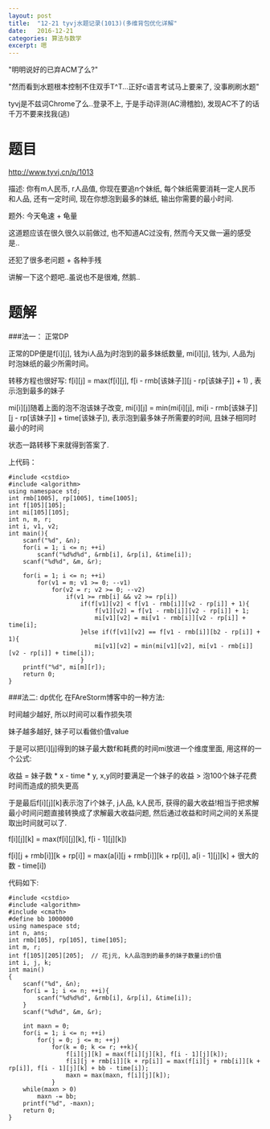 ```yaml
---
layout: post
title:  "12-21 tyvj水题记录(1013)(多维背包优化详解"
date:   2016-12-21
categories: 算法与数学
excerpt: 嗯
---
```


"明明说好的已弃ACM了么?"

"然而看到水题根本控制不住双手T^T...正好c语言考试马上要来了, 没事刷刷水题"

tyvj是不兹词Chrome了么..登录不上, 于是手动评测(AC滑稽脸), 发现AC不了的话千万不要来找我(逃)

# 题目

http://www.tyvj.cn/p/1013

描述: 你有m人民币, r人品值, 你现在要追n个妹纸, 每个妹纸需要消耗一定人民币和人品, 还有一定时间, 现在你想泡到最多的妹纸, 输出你需要的最小时间.


题外: 今天龟速 + 龟量

这道题应该在很久很久以前做过, 也不知道AC过没有, 然而今天又做一遍的感受是..

还犯了很多老问题 + 各种手残

讲解一下这个题吧..虽说也不是很难, 然鹅..


# 题解

###法一： 正常DP

正常的DP便是f[i][j], 钱为i人品为j时泡到的最多妹纸数量, mi[i][j], 钱为i, 人品为j时泡妹纸的最少所需时间。

转移方程也很好写:   f[i][j] = max(f[i][j], f[i - rmb[该妹子]][j - rp[该妹子]] + 1)  , 表示泡到最多的妹子

mi[i][j]随着上面的泡不泡该妹子改变, mi[i][j] = min(mi[i][j], mi[i - rmb[该妹子]][j - rp[该妹子]] + time[该妹子]),  表示泡到最多妹子所需要的时间, 且妹子相同时最小的时间

状态一路转移下来就得到答案了. 

上代码：

```
#include <cstdio>
#include <algorithm>
using namespace std;
int rmb[1005], rp[1005], time[1005];
int f[105][105];   
int mi[105][105];
int n, m, r;
int i, v1, v2;
int main(){
	scanf("%d", &n);
	for(i = 1; i <= n; ++i)
		scanf("%d%d%d", &rmb[i], &rp[i], &time[i]);
	scanf("%d%d", &m, &r);

	for(i = 1; i <= n; ++i)
		for(v1 = m; v1 >= 0; --v1)
			for(v2 = r; v2 >= 0; --v2)
				if(v1 >= rmb[i] && v2 >= rp[i])
					if(f[v1][v2] < f[v1 - rmb[i]][v2 - rp[i]] + 1){
						f[v1][v2] = f[v1 - rmb[i]][v2 - rp[i]] + 1;
						mi[v1][v2] = mi[v1 - rmb[i]][v2 - rp[i]] + time[i];
					}else if(f[v1][v2] == f[v1 - rmb[i]][b2 - rp[i]] + 1){
						mi[v1][v2] = min(mi[v1][v2], mi[v1 - rmb[i]][v2 - rp[i]] + time[i]);
					}
	printf("%d", mi[m][r]);
	return 0;
}

```


###法二: dp优化
在FAreStorm博客中的一种方法:

时间越少越好, 所以时间可以看作损失项

妹子越多越好, 妹子可以看做价值value

于是可以把[i][j]得到的妹子最大数f和耗费的时间mi放进一个维度里面, 用这样的一个公式:

收益 = 妹子数 * x - time * y, x,y同时要满足一个妹子的收益 > 泡100个妹子花费时间而造成的损失更高

于是最后f[i][j][k]表示泡了i个妹子, j人品, k人民币, 获得的最大收益!相当于把求解最小时间问题直接转换成了求解最大收益问题, 然后通过收益和时间之间的关系提取出时间就可以了.

f[i][j][k] = max(f[i][j][k], f[i - 1][j][k])  

f[i][j + rmb[i]][k + rp[i]] = max(a[i][j + rmb[i]][k + rp[i]], a[i - 1][j][k] + 很大的数 - time[i])

代码如下:

```
#include <cstdio>
#include <algorithm>
#include <cmath>
#define bb 1000000
using namespace std;
int n, ans;
int rmb[105], rp[105], time[105];
int m, r;
int f[105][205][205];  // 花j元, k人品泡到的最多的妹子数量i的价值
int i, j, k;
int main()
{
    scanf("%d", &n);
    for(i = 1; i <= n; ++i){
        scanf("%d%d%d", &rmb[i], &rp[i], &time[i]);
    }
    scanf("%d%d", &m, &r);

    int maxn = 0;
    for(i = 1; i <= n; ++i)
        for(j = 0; j <= m; ++j)
            for(k = 0; k <= r; ++k){
                f[i][j][k] = max(f[i][j][k], f[i - 1][j][k]);
                f[i][j + rmb[i]][k + rp[i]] = max(f[i][j + rmb[i]][k + rp[i]], f[i - 1][j][k] + bb - time[i]);
                maxn = max(maxn, f[i][j][k]);
            }
    while(maxn > 0)
        maxn -= bb;
    printf("%d", -maxn);
    return 0;
}


```